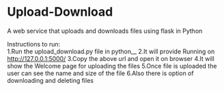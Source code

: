 # Upload-Download
A web service that uploads and downloads files using flask in Python

Instructions to run: <br />
1.Run the upload_download.py file in python__
2.It will provide Running on http://127.0.0.1:5000/
3.Copy the above url and open it on browser 
4.It will show the Welcome page for uploading the files
5.Once file is uploaded the user can see the name and size of the file
6.Also there is option of downloading and deleting files
